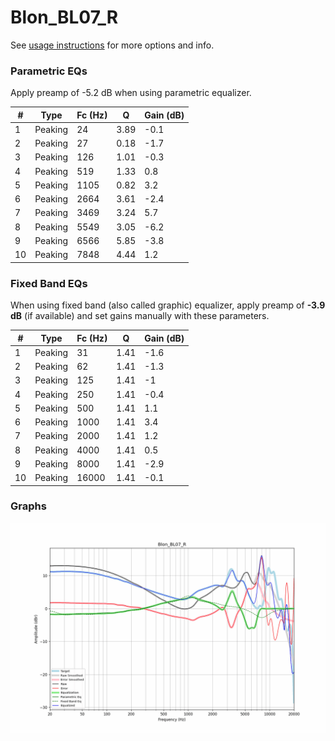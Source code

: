 # Blon_BL07_R
See [usage instructions](https://github.com/jaakkopasanen/AutoEq#usage) for more options and info.

### Parametric EQs
Apply preamp of -5.2 dB when using parametric equalizer.

|   # | Type    |   Fc (Hz) |    Q |   Gain (dB) |
|-----|---------|-----------|------|-------------|
|   1 | Peaking |        24 | 3.89 |        -0.1 |
|   2 | Peaking |        27 | 0.18 |        -1.7 |
|   3 | Peaking |       126 | 1.01 |        -0.3 |
|   4 | Peaking |       519 | 1.33 |         0.8 |
|   5 | Peaking |      1105 | 0.82 |         3.2 |
|   6 | Peaking |      2664 | 3.61 |        -2.4 |
|   7 | Peaking |      3469 | 3.24 |         5.7 |
|   8 | Peaking |      5549 | 3.05 |        -6.2 |
|   9 | Peaking |      6566 | 5.85 |        -3.8 |
|  10 | Peaking |      7848 | 4.44 |         1.2 |

### Fixed Band EQs
When using fixed band (also called graphic) equalizer, apply preamp of **-3.9 dB** (if available) and set gains manually with these parameters.

|   # | Type    |   Fc (Hz) |    Q |   Gain (dB) |
|-----|---------|-----------|------|-------------|
|   1 | Peaking |        31 | 1.41 |        -1.6 |
|   2 | Peaking |        62 | 1.41 |        -1.3 |
|   3 | Peaking |       125 | 1.41 |        -1   |
|   4 | Peaking |       250 | 1.41 |        -0.4 |
|   5 | Peaking |       500 | 1.41 |         1.1 |
|   6 | Peaking |      1000 | 1.41 |         3.4 |
|   7 | Peaking |      2000 | 1.41 |         1.2 |
|   8 | Peaking |      4000 | 1.41 |         0.5 |
|   9 | Peaking |      8000 | 1.41 |        -2.9 |
|  10 | Peaking |     16000 | 1.41 |        -0.1 |

### Graphs
![](./Blon_BL07_R.png)
